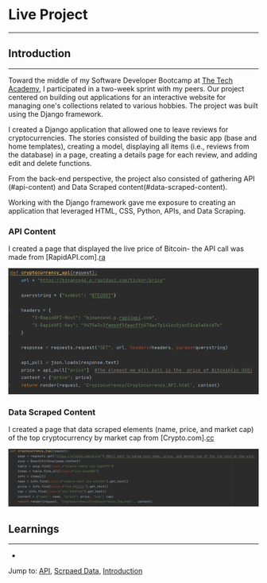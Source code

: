 # Live Project
***
## Introduction
***
Toward the middle of my Software Developer Bootcamp at [The Tech Academy][ta], I participated in a two-week sprint with my peers.  Our project centered on building out applications
for an interactive website for managing one's collections related to various hobbies.  The project was built using the Django framework.

I created a Django application that allowed one to leave reviews for cryptocurrencies.  The stories consisted of building the basic app (base and home templates), creating a model, displaying all 
items (i.e., reviews from the database) in a page, creating a details page for each review, and adding edit and delete functions.

From the back-end perspective, the project also consisted of gathering API (#api-content) and Data Scraped content(#data-scraped-content).

Working with the Django framework gave me exposure to creating an application that leveraged HTML, CSS, Python, APIs, and Data Scraping.

### API Content
I created a page that displayed the live price of Bitcoin- the API call was made from [RapidAPI.com].[ra]

![Structure](md_images/API.png)
### Data Scraped Content
I created a page that data scraped elements (name, price, and market cap) of the top cryptocurrency by market cap from [Crypto.com].[cc]

![Modal with Contact Form](md_images/BS.png)
## Learnings
***
 - 
 
Jump to: [API](#api-content), [Scrpaed Data](#data-scraped-content), [Introduction](#introduction) 


   [ta]: <https://www.learncodinganywhere.com/>
   [ra]: <https://rapidapi.com/hub>
   [cc]: <https://crypto.com/price>

